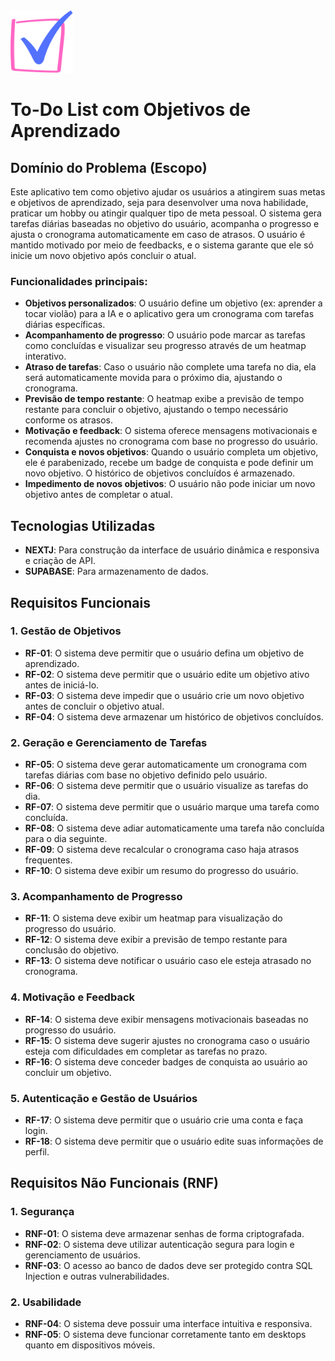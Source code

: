 <img loading="lazy" src="./logo_to_do.png" width="100" height="100"/>

# To-Do List com Objetivos de Aprendizado

## Domínio do Problema (Escopo)

Este aplicativo tem como objetivo ajudar os usuários a atingirem suas metas e objetivos de aprendizado, seja para desenvolver uma nova habilidade, praticar um hobby ou atingir qualquer tipo de meta pessoal. O sistema gera tarefas diárias baseadas no objetivo do usuário, acompanha o progresso e ajusta o cronograma automaticamente em caso de atrasos. O usuário é mantido motivado por meio de feedbacks, e o sistema garante que ele só inicie um novo objetivo após concluir o atual.

### Funcionalidades principais:

- **Objetivos personalizados**: O usuário define um objetivo (ex: aprender a tocar violão) para a IA e o aplicativo gera um cronograma com tarefas diárias específicas.
- **Acompanhamento de progresso**: O usuário pode marcar as tarefas como concluídas e visualizar seu progresso através de um heatmap interativo.
- **Atraso de tarefas**: Caso o usuário não complete uma tarefa no dia, ela será automaticamente movida para o próximo dia, ajustando o cronograma.
- **Previsão de tempo restante**: O heatmap exibe a previsão de tempo restante para concluir o objetivo, ajustando o tempo necessário conforme os atrasos.
- **Motivação e feedback**: O sistema oferece mensagens motivacionais e recomenda ajustes no cronograma com base no progresso do usuário.
- **Conquista e novos objetivos**: Quando o usuário completa um objetivo, ele é parabenizado, recebe um badge de conquista e pode definir um novo objetivo. O histórico de objetivos concluídos é armazenado.
- **Impedimento de novos objetivos**: O usuário não pode iniciar um novo objetivo antes de completar o atual.

## Tecnologias Utilizadas

- **NEXTJ**: Para construção da interface de usuário dinâmica e responsiva e criação de API.
- **SUPABASE**: Para armazenamento de dados.

## Requisitos Funcionais

### 1. Gestão de Objetivos

- **RF-01**: O sistema deve permitir que o usuário defina um objetivo de aprendizado.
- **RF-02**: O sistema deve permitir que o usuário edite um objetivo ativo antes de iniciá-lo.
- **RF-03**: O sistema deve impedir que o usuário crie um novo objetivo antes de concluir o objetivo atual.
- **RF-04**: O sistema deve armazenar um histórico de objetivos concluídos.

### 2. Geração e Gerenciamento de Tarefas

- **RF-05**: O sistema deve gerar automaticamente um cronograma com tarefas diárias com base no objetivo definido pelo usuário.
- **RF-06**: O sistema deve permitir que o usuário visualize as tarefas do dia.
- **RF-07**: O sistema deve permitir que o usuário marque uma tarefa como concluída.
- **RF-08**: O sistema deve adiar automaticamente uma tarefa não concluída para o dia seguinte.
- **RF-09**: O sistema deve recalcular o cronograma caso haja atrasos frequentes.
- **RF-10**: O sistema deve exibir um resumo do progresso do usuário.

### 3. Acompanhamento de Progresso

- **RF-11**: O sistema deve exibir um heatmap para visualização do progresso do usuário.
- **RF-12**: O sistema deve exibir a previsão de tempo restante para conclusão do objetivo.
- **RF-13**: O sistema deve notificar o usuário caso ele esteja atrasado no cronograma.

### 4. Motivação e Feedback

- **RF-14**: O sistema deve exibir mensagens motivacionais baseadas no progresso do usuário.
- **RF-15**: O sistema deve sugerir ajustes no cronograma caso o usuário esteja com dificuldades em completar as tarefas no prazo.
- **RF-16**: O sistema deve conceder badges de conquista ao usuário ao concluir um objetivo.

### 5. Autenticação e Gestão de Usuários

- **RF-17**: O sistema deve permitir que o usuário crie uma conta e faça login.
- **RF-18**: O sistema deve permitir que o usuário edite suas informações de perfil.

## Requisitos Não Funcionais (RNF)

### 1. Segurança

- **RNF-01**: O sistema deve armazenar senhas de forma criptografada.
- **RNF-02**: O sistema deve utilizar autenticação segura para login e gerenciamento de usuários.
- **RNF-03**: O acesso ao banco de dados deve ser protegido contra SQL Injection e outras vulnerabilidades.

### 2. Usabilidade

- **RNF-04**: O sistema deve possuir uma interface intuitiva e responsiva.
- **RNF-05**: O sistema deve funcionar corretamente tanto em desktops quanto em dispositivos móveis.
